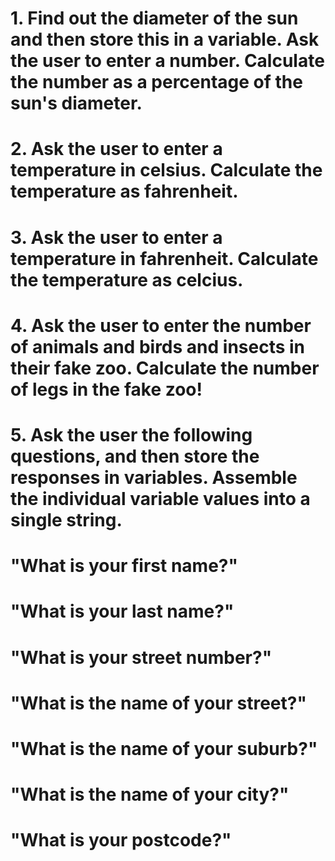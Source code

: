 # 1. Find out the diameter of the sun and then store this in a variable. Ask the user to enter a number. Calculate the number as a percentage of the sun's diameter.

# 2. Ask the user to enter a temperature in celsius. Calculate the temperature as fahrenheit.

# 3. Ask the user to enter a temperature in fahrenheit. Calculate the temperature as celcius.

# 4. Ask the user to enter the number of animals and birds and insects in their fake zoo. Calculate the number of legs in the fake zoo!

# 5. Ask the user the following questions, and then store the responses in variables. Assemble the individual variable values into a single string.
# "What is your first name?"
# "What is your last name?"
# "What is your street number?"
# "What is the name of your street?"
# "What is the name of your suburb?"
# "What is the name of your city?"
# "What is your postcode?"